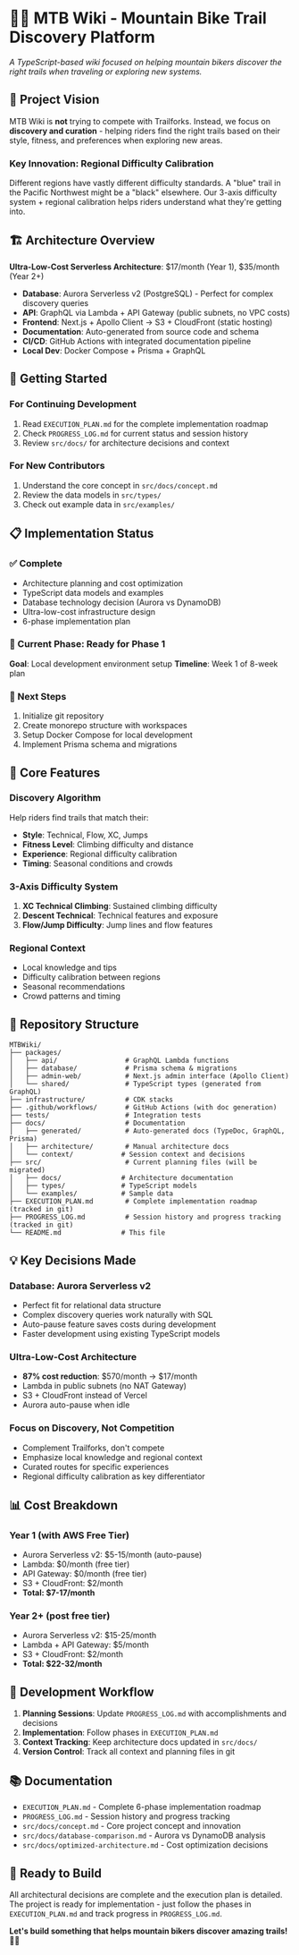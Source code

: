 # 🚵‍♂️ MTB Wiki - Mountain Bike Trail Discovery Platform

*A TypeScript-based wiki focused on helping mountain bikers discover the right trails when traveling or exploring new systems.*

## 🎯 **Project Vision**

MTB Wiki is **not** trying to compete with Trailforks. Instead, we focus on **discovery and curation** - helping riders find the right trails based on their style, fitness, and preferences when exploring new areas.

### **Key Innovation: Regional Difficulty Calibration**
Different regions have vastly different difficulty standards. A "blue" trail in the Pacific Northwest might be a "black" elsewhere. Our 3-axis difficulty system + regional calibration helps riders understand what they're getting into.

## 🏗️ **Architecture Overview**

**Ultra-Low-Cost Serverless Architecture**: $17/month (Year 1), $35/month (Year 2+)

- **Database**: Aurora Serverless v2 (PostgreSQL) - Perfect for complex discovery queries
- **API**: GraphQL via Lambda + API Gateway (public subnets, no VPC costs)
- **Frontend**: Next.js + Apollo Client → S3 + CloudFront (static hosting)
- **Documentation**: Auto-generated from source code and schema
- **CI/CD**: GitHub Actions with integrated documentation pipeline
- **Local Dev**: Docker Compose + Prisma + GraphQL

## 🚀 **Getting Started**

### **For Continuing Development**
1. Read `EXECUTION_PLAN.md` for the complete implementation roadmap
2. Check `PROGRESS_LOG.md` for current status and session history
3. Review `src/docs/` for architecture decisions and context

### **For New Contributors**
1. Understand the core concept in `src/docs/concept.md`
2. Review the data models in `src/types/`
3. Check out example data in `src/examples/`

## 📋 **Implementation Status**

### **✅ Complete**
- Architecture planning and cost optimization
- TypeScript data models and examples
- Database technology decision (Aurora vs DynamoDB)
- Ultra-low-cost infrastructure design
- 6-phase implementation plan

### **🔄 Current Phase: Ready for Phase 1**
**Goal**: Local development environment setup
**Timeline**: Week 1 of 8-week plan

### **📅 Next Steps**
1. Initialize git repository
2. Create monorepo structure with workspaces
3. Setup Docker Compose for local development
4. Implement Prisma schema and migrations

## 🎯 **Core Features**

### **Discovery Algorithm**
Help riders find trails that match their:
- **Style**: Technical, Flow, XC, Jumps
- **Fitness Level**: Climbing difficulty and distance
- **Experience**: Regional difficulty calibration
- **Timing**: Seasonal conditions and crowds

### **3-Axis Difficulty System**
1. **XC Technical Climbing**: Sustained climbing difficulty
2. **Descent Technical**: Technical features and exposure
3. **Flow/Jump Difficulty**: Jump lines and flow features

### **Regional Context**
- Local knowledge and tips
- Difficulty calibration between regions
- Seasonal recommendations
- Crowd patterns and timing

## 📁 **Repository Structure**

```
MTBWiki/
├── packages/
│   ├── api/                 # GraphQL Lambda functions
│   ├── database/            # Prisma schema & migrations  
│   ├── admin-web/           # Next.js admin interface (Apollo Client)
│   └── shared/              # TypeScript types (generated from GraphQL)
├── infrastructure/          # CDK stacks
├── .github/workflows/       # GitHub Actions (with doc generation)
├── tests/                   # Integration tests
├── docs/                    # Documentation
│   ├── generated/           # Auto-generated docs (TypeDoc, GraphQL, Prisma)
│   ├── architecture/        # Manual architecture docs
│   └── context/            # Session context and decisions
├── src/                     # Current planning files (will be migrated)
│   ├── docs/               # Architecture documentation
│   ├── types/              # TypeScript models  
│   └── examples/           # Sample data
├── EXECUTION_PLAN.md        # Complete implementation roadmap (tracked in git)
├── PROGRESS_LOG.md          # Session history and progress tracking (tracked in git)
└── README.md               # This file
```

## 💡 **Key Decisions Made**

### **Database: Aurora Serverless v2**
- Perfect fit for relational data structure
- Complex discovery queries work naturally with SQL
- Auto-pause feature saves costs during development
- Faster development using existing TypeScript models

### **Ultra-Low-Cost Architecture**
- **87% cost reduction**: $570/month → $17/month
- Lambda in public subnets (no NAT Gateway)
- S3 + CloudFront instead of Vercel
- Aurora auto-pause when idle

### **Focus on Discovery, Not Competition**
- Complement Trailforks, don't compete
- Emphasize local knowledge and regional context
- Curated routes for specific experiences
- Regional difficulty calibration as key differentiator

## 📊 **Cost Breakdown**

### **Year 1 (with AWS Free Tier)**
- Aurora Serverless v2: $5-15/month (auto-pause)
- Lambda: $0/month (free tier)
- API Gateway: $0/month (free tier)
- S3 + CloudFront: $2/month
- **Total: $7-17/month**

### **Year 2+ (post free tier)**
- Aurora Serverless v2: $15-25/month
- Lambda + API Gateway: $5/month
- S3 + CloudFront: $2/month
- **Total: $22-32/month**

## 🔄 **Development Workflow**

1. **Planning Sessions**: Update `PROGRESS_LOG.md` with accomplishments and decisions
2. **Implementation**: Follow phases in `EXECUTION_PLAN.md`
3. **Context Tracking**: Keep architecture docs updated in `src/docs/`
4. **Version Control**: Track all context and planning files in git

## 📚 **Documentation**

- `EXECUTION_PLAN.md` - Complete 6-phase implementation roadmap
- `PROGRESS_LOG.md` - Session history and progress tracking
- `src/docs/concept.md` - Core project concept and innovation
- `src/docs/database-comparison.md` - Aurora vs DynamoDB analysis
- `src/docs/optimized-architecture.md` - Cost optimization decisions

## 🎯 **Ready to Build**

All architectural decisions are complete and the execution plan is detailed. The project is ready for implementation - just follow the phases in `EXECUTION_PLAN.md` and track progress in `PROGRESS_LOG.md`.

**Let's build something that helps mountain bikers discover amazing trails! 🚵‍♂️** 